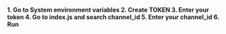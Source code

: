 **1. Go to System environment variables
2. Create TOKEN 
3. Enter your token 
4. Go to index.js and search channel_id
5. Enter your channel_id
6. Run**
